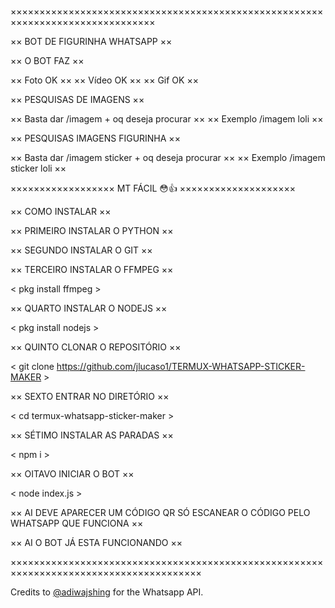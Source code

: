 ×××××××××××××××××××××××××××××××××××××××××××××××××××××××××××××××××××××××××××××××

×× BOT DE FIGURINHA WHATSAPP ××

×× O BOT FAZ ××

×× Foto OK ××
×× Vídeo OK ××
×× Gif OK ××

×× PESQUISAS DE IMAGENS ××

×× Basta dar /imagem + oq deseja procurar ××
 ×× Exemplo /imagem loli ××

×× PESQUISAS IMAGENS FIGURINHA ××

×× Basta dar /imagem sticker + oq deseja procurar ××
 ×× Exemplo /imagem sticker loli ××

×××××××××××××××××× MT FÁCIL 😳👍 ××××××××××××××××××××


×× COMO INSTALAR ××

×× PRIMEIRO INSTALAR O PYTHON ××

<pkg install python >

×× SEGUNDO INSTALAR O GIT ××

<pkg install git >

×× TERCEIRO INSTALAR O FFMPEG ××

< pkg install ffmpeg >

×× QUARTO INSTALAR O NODEJS ××

< pkg install nodejs >

×× QUINTO CLONAR O REPOSITÓRIO ××

< git clone https://github.com/jlucaso1/TERMUX-WHATSAPP-STICKER-MAKER >

×× SEXTO ENTRAR NO DIRETÓRIO ××

< cd termux-whatsapp-sticker-maker >

×× SÉTIMO INSTALAR AS PARADAS ××

< npm i >

×× OITAVO INICIAR O BOT ××

< node index.js >

×× AI DEVE APARECER UM CÓDIGO QR SÓ ESCANEAR O CÓDIGO PELO WHATSAPP QUE FUNCIONA ××

×× AI O BOT JÁ ESTA FUNCIONANDO ××

×××××××××××××××××××××××××××××××××××××××××××××××××××××××××××××××××××××××××××××××××××××××

Credits to [@adiwajshing](https://github.com/adiwajshing/) for the Whatsapp API.
